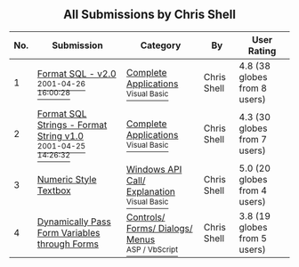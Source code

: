 ﻿<div align="center">

## All Submissions by Chris Shell

</div>

No.  | Submission | Category | By   | User Rating
---- | ---------- | -------- | ---- | -----------
1 | [Format SQL \- v2\.0<br /><sup>2001-04-26 16:00:28</sup>](https://github.com/Planet-Source-Code/chris-shell-format-sql-v2-0__1-22718) | [Complete Applications<br /><sup>Visual Basic</sup>](../ByCategory/complete-applications__1-27.md) | Chris Shell | 4.8 (38 globes from 8 users)
2 | [Format SQL Strings \- Format String v1\.0<br /><sup>2001-04-25 14:26:32</sup>](https://github.com/Planet-Source-Code/chris-shell-format-sql-strings-format-string-v1-0__1-22695) | [Complete Applications<br /><sup>Visual Basic</sup>](../ByCategory/complete-applications__1-27.md) | Chris Shell | 4.3 (30 globes from 7 users)
3 | [Numeric Style Textbox<br />](https://github.com/Planet-Source-Code/chris-shell-numeric-style-textbox__1-6742) | [Windows API Call/ Explanation<br /><sup>Visual Basic</sup>](../ByCategory/windows-api-call-explanation__1-39.md) | Chris Shell | 5.0 (20 globes from 4 users)
4 | [Dynamically Pass Form Variables through Forms<br />](https://github.com/Planet-Source-Code/chris-shell-dynamically-pass-form-variables-through-forms__4-6467) | [Controls/ Forms/ Dialogs/ Menus<br /><sup>ASP / VbScript</sup>](../ByCategory/controls-forms-dialogs-menus__4-3.md) | Chris Shell | 3.8 (19 globes from 5 users)
